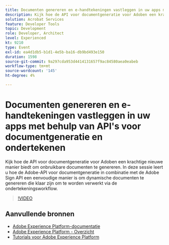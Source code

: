 ```yaml
---
title: Documenten genereren en e-handtekeningen vastleggen in uw apps met behulp van API's voor documentgeneratie en ondertekenen
description: Kijk hoe de API voor documentgeneratie voor Adoben een krachtige nieuwe manier biedt om onbruikbare documenten te genereren. In deze sessie leert u hoe de Adobe-API voor documentgeneratie in combinatie met de Adobe Sign API een eenvoudige manier is om dynamische documenten te genereren die klaar zijn om te worden verwerkt via de ondertekeningsworkflow.
solution: Acrobat Services
feature: Developer Tools
topic: Development
role: Developer, Architect
level: Experienced
kt: 9210
type: Event
exl-id: ea4d1db5-b1d1-4e5b-ba16-db9bd493e150
duration: 1598
source-git-commit: 9a297cda953d4414131657f9ac84580aea0eabeb
workflow-type: tm+mt
source-wordcount: '145'
ht-degree: 4%

---
```


# Documenten genereren en e-handtekeningen vastleggen in uw apps met behulp van API&#39;s voor documentgeneratie en ondertekenen

Kijk hoe de API voor documentgeneratie voor Adoben een krachtige nieuwe manier biedt om onbruikbare documenten te genereren. In deze sessie leert u hoe de Adobe-API voor documentgeneratie in combinatie met de Adobe Sign API een eenvoudige manier is om dynamische documenten te genereren die klaar zijn om te worden verwerkt via de ondertekeningsworkflow.

>[!VIDEO](https://video.tv.adobe.com/v/338094/?quality=12&learn=on&hidetitle=true)

## Aanvullende bronnen

- [Adobe Experience Platform-documentatie](https://experienceleague.adobe.com/docs/experience-platform.html)
- [Adobe Experience Platform - Overzicht](https://experienceleague.adobe.com/docs/experience-platform/landing/home.html)
- [Tutorials voor Adobe Experience Platform](https://experienceleague.adobe.com/docs/platform-learn/tutorials/overview.html?lang=nl)
